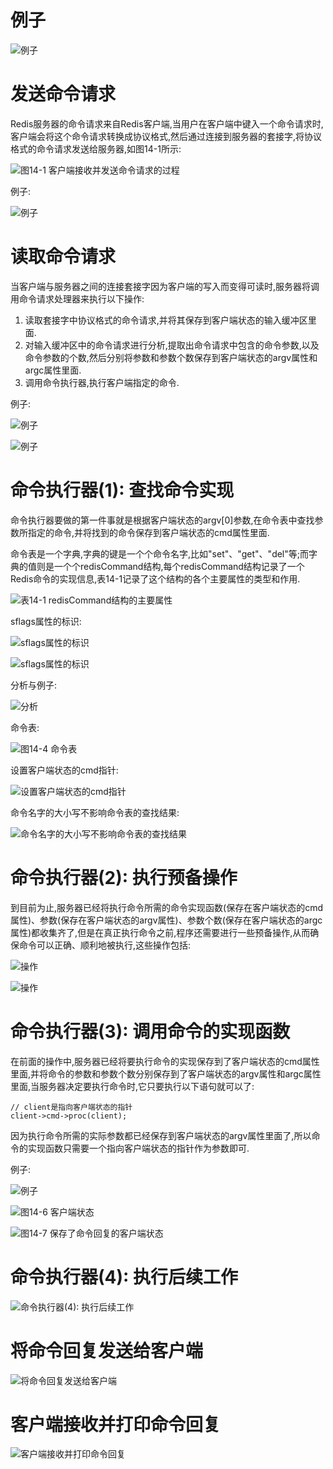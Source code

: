 # 例子

![例子](https://github.com/gdufeZLYL/blog/blob/master/images/20180514224735.png)

# 发送命令请求
Redis服务器的命令请求来自Redis客户端,当用户在客户端中键入一个命令请求时,客户端会将这个命令请求转换成协议格式,然后通过连接到服务器的套接字,将协议格式的命令请求发送给服务器,如图14-1所示:

![图14-1 客户端接收并发送命令请求的过程](https://github.com/gdufeZLYL/blog/blob/master/images/20180514225510.png)

例子:

![例子](https://github.com/gdufeZLYL/blog/blob/master/images/20180514225551.png)

# 读取命令请求
当客户端与服务器之间的连接套接字因为客户端的写入而变得可读时,服务器将调用命令请求处理器来执行以下操作:
1. 读取套接字中协议格式的命令请求,并将其保存到客户端状态的输入缓冲区里面.
2. 对输入缓冲区中的命令请求进行分析,提取出命令请求中包含的命令参数,以及命令参数的个数,然后分别将参数和参数个数保存到客户端状态的argv属性和argc属性里面.
3. 调用命令执行器,执行客户端指定的命令.

例子:

![例子](https://github.com/gdufeZLYL/blog/blob/master/images/20180514230948.png)

![例子](https://github.com/gdufeZLYL/blog/blob/master/images/20180514231032.png)

# 命令执行器(1): 查找命令实现
命令执行器要做的第一件事就是根据客户端状态的argv[0]参数,在命令表中查找参数所指定的命令,并将找到的命令保存到客户端状态的cmd属性里面.

命令表是一个字典,字典的键是一个个命令名字,比如"set"、"get"、"del"等;而字典的值则是一个个redisCommand结构,每个redisCommand结构记录了一个Redis命令的实现信息,表14-1记录了这个结构的各个主要属性的类型和作用.

![表14-1 redisCommand结构的主要属性](https://github.com/gdufeZLYL/blog/blob/master/images/20180515133724.png)

sflags属性的标识:

![sflags属性的标识](https://github.com/gdufeZLYL/blog/blob/master/images/20180515134021.png)

![sflags属性的标识](https://github.com/gdufeZLYL/blog/blob/master/images/20180515134039.png)

分析与例子:

![分析](https://github.com/gdufeZLYL/blog/blob/master/images/20180515134739.png)

命令表:

![图14-4 命令表](https://github.com/gdufeZLYL/blog/blob/master/images/20180515135011.png)

设置客户端状态的cmd指针:

![设置客户端状态的cmd指针](https://github.com/gdufeZLYL/blog/blob/master/images/20180515135052.png)

命令名字的大小写不影响命令表的查找结果:

![命令名字的大小写不影响命令表的查找结果](https://github.com/gdufeZLYL/blog/blob/master/images/20180515135317.png)

# 命令执行器(2): 执行预备操作
到目前为止,服务器已经将执行命令所需的命令实现函数(保存在客户端状态的cmd属性)、参数(保存在客户端状态的argv属性)、参数个数(保存在客户端状态的argc属性)都收集齐了,但是在真正执行命令之前,程序还需要进行一些预备操作,从而确保命令可以正确、顺利地被执行,这些操作包括:

![操作](https://github.com/gdufeZLYL/blog/blob/master/images/20180515135842.png)

![操作](https://github.com/gdufeZLYL/blog/blob/master/images/20180515135923.png)

# 命令执行器(3): 调用命令的实现函数
在前面的操作中,服务器已经将要执行命令的实现保存到了客户端状态的cmd属性里面,并将命令的参数和参数个数分别保存到了客户端状态的argv属性和argc属性里面,当服务器决定要执行命令时,它只要执行以下语句就可以了:
```
// client是指向客户端状态的指针
client->cmd->proc(client);
```
因为执行命令所需的实际参数都已经保存到客户端状态的argv属性里面了,所以命令的实现函数只需要一个指向客户端状态的指针作为参数即可.

例子:

![例子](https://github.com/gdufeZLYL/blog/blob/master/images/20180515140916.png)

![图14-6 客户端状态](https://github.com/gdufeZLYL/blog/blob/master/images/20180515140950.png)

![图14-7 保存了命令回复的客户端状态](https://github.com/gdufeZLYL/blog/blob/master/images/20180515141026.png)

# 命令执行器(4): 执行后续工作

![命令执行器(4): 执行后续工作](https://github.com/gdufeZLYL/blog/blob/master/images/20180515142721.png)

# 将命令回复发送给客户端

![将命令回复发送给客户端](https://github.com/gdufeZLYL/blog/blob/master/images/20180515201240.png)

# 客户端接收并打印命令回复

![客户端接收并打印命令回复](https://github.com/gdufeZLYL/blog/blob/master/images/20180515201623.png)